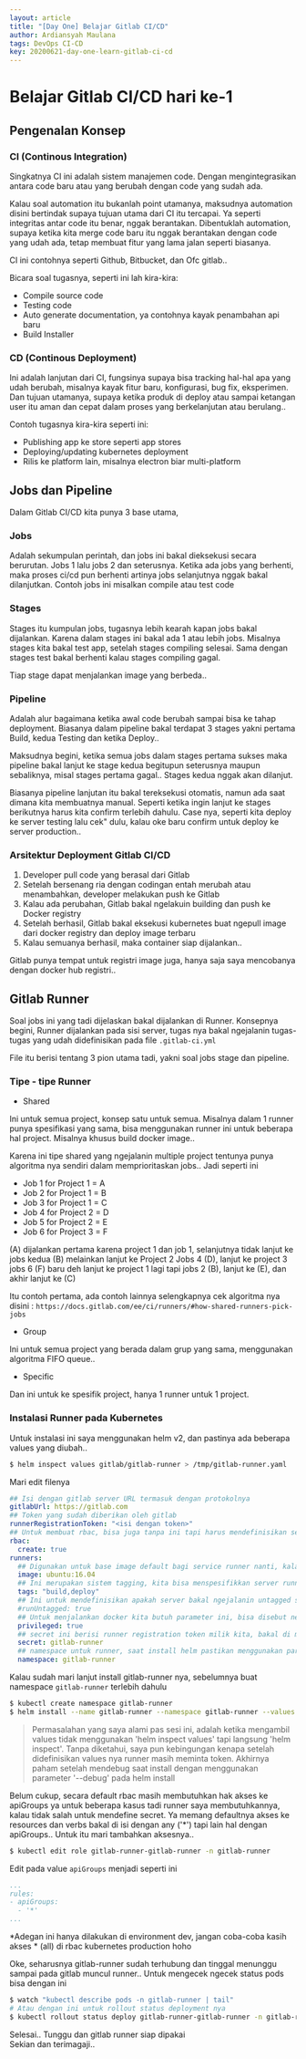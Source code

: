 ```yaml
---
layout: article
title: "[Day One] Belajar Gitlab CI/CD"
author: Ardiansyah Maulana
tags: DevOps CI-CD
key: 20200621-day-one-learn-gitlab-ci-cd
---
```

# Belajar Gitlab CI/CD hari ke-1

## Pengenalan Konsep

### CI (Continous Integration)

Singkatnya CI ini adalah sistem manajemen code. Dengan mengintegrasikan antara code baru atau yang berubah dengan code yang sudah ada.

Kalau soal automation itu bukanlah point utamanya, maksudnya automation disini bertindak supaya tujuan utama dari CI itu tercapai. Ya seperti integritas antar code itu benar, nggak berantakan. Dibentuklah automation, supaya ketika kita merge code baru itu nggak berantakan dengan code yang udah ada, tetap membuat fitur yang lama jalan seperti biasanya.

CI ini contohnya seperti Github, Bitbucket, dan Ofc gitlab..

Bicara soal tugasnya, seperti ini lah kira-kira:

- Compile source code
- Testing code
- Auto generate documentation, ya contohnya kayak penambahan api baru
- Build Installer

### CD (Continous Deployment)

Ini adalah lanjutan dari CI, fungsinya supaya bisa tracking hal-hal apa yang udah berubah, misalnya kayak fitur baru, konfigurasi, bug fix, eksperimen. Dan tujuan utamanya, supaya ketika produk di deploy atau sampai ketangan user itu aman dan cepat dalam proses yang berkelanjutan atau berulang..

Contoh tugasnya kira-kira seperti ini:

- Publishing app ke store seperti app stores
- Deploying/updating kubernetes deployment
- Rilis ke platform lain, misalnya electron biar multi-platform

## Jobs dan Pipeline

Dalam Gitlab CI/CD kita punya 3 base utama,

### Jobs

Adalah sekumpulan perintah, dan jobs ini bakal dieksekusi secara berurutan. Jobs 1 lalu jobs 2 dan seterusnya. Ketika ada jobs yang berhenti, maka proses ci/cd pun berhenti artinya jobs selanjutnya nggak bakal dilanjutkan. Contoh jobs ini misalkan compile atau test code

### Stages

Stages itu kumpulan jobs, tugasnya lebih kearah kapan jobs bakal dijalankan. Karena dalam stages ini bakal ada 1 atau lebih jobs. Misalnya stages kita bakal test app, setelah stages compiling selesai. Sama dengan stages test bakal berhenti kalau stages compiling gagal.

Tiap stage dapat menjalankan image yang berbeda..

### Pipeline

Adalah alur bagaimana ketika awal code berubah sampai bisa ke tahap deployment. Biasanya dalam pipeline bakal terdapat 3 stages yakni pertama Build, kedua Testing dan ketika Deploy..

Maksudnya begini, ketika semua jobs dalam stages pertama sukses maka pipeline bakal lanjut ke stage kedua begitupun seterusnya maupun sebaliknya, misal stages pertama gagal.. Stages kedua nggak akan dilanjut.

Biasanya pipeline lanjutan itu bakal tereksekusi otomatis, namun ada saat dimana kita membuatnya manual. Seperti ketika ingin lanjut ke stages berikutnya harus kita confirm terlebih dahulu. Case nya, seperti kita deploy ke server testing lalu cek" dulu, kalau oke baru confirm untuk deploy ke server production..

### Arsitektur Deployment Gitlab CI/CD

1. Developer pull code yang berasal dari Gitlab
2. Setelah bersenang ria dengan codingan entah merubah atau menambahkan, developer melakukan push ke Gitlab
3. Kalau ada perubahan, Gitlab bakal ngelakuin building dan push ke Docker registry
4. Setelah berhasil, Gitlab bakal eksekusi kubernetes buat ngepull image dari docker registry dan deploy image terbaru
5. Kalau semuanya berhasil, maka container siap dijalankan..

Gitlab punya tempat untuk registri image juga, hanya saja saya mencobanya dengan docker hub registri..

## Gitlab Runner

Soal jobs ini yang tadi dijelaskan bakal dijalankan di Runner. Konsepnya begini, Runner dijalankan pada sisi server, tugas nya bakal ngejalanin tugas-tugas yang udah didefinisikan pada file `.gitlab-ci.yml` 

File itu berisi tentang 3 pion utama tadi, yakni soal jobs stage dan pipeline.

### Tipe - tipe Runner

- Shared

Ini untuk semua project, konsep satu untuk semua. Misalnya dalam 1 runner punya spesifikasi yang sama, bisa menggunakan runner ini untuk beberapa hal project. Misalnya khusus build docker image..

Karena ini tipe shared yang ngejalanin multiple project tentunya punya algoritma nya sendiri dalam memprioritaskan jobs.. Jadi seperti ini

- Job 1 for Project 1 = A
- Job 2 for Project 1 = B
- Job 3 for Project 1 = C
- Job 4 for Project 2 = D
- Job 5 for Project 2 = E
- Job 6 for Project 3 = F

(A) dijalankan pertama karena project 1 dan job 1, selanjutnya tidak lanjut ke jobs kedua (B) melainkan lanjut ke Project 2 Jobs 4 (D), lanjut ke project 3 jobs 6 (F) baru deh lanjut ke project 1 lagi tapi jobs 2 (B), lanjut ke (E), dan akhir lanjut ke (C)

Itu contoh pertama, ada contoh lainnya selengkapnya cek algoritma nya disini : `https://docs.gitlab.com/ee/ci/runners/#how-shared-runners-pick-jobs`

- Group

Ini untuk semua project yang berada dalam grup yang sama, menggunakan algoritma FIFO queue..

- Specific

Dan ini untuk ke spesifik project, hanya 1 runner untuk 1 project.

### Instalasi Runner pada Kubernetes

Untuk instalasi ini saya menggunakan helm v2, dan pastinya ada beberapa values yang diubah..

```bash
$ helm inspect values gitlab/gitlab-runner > /tmp/gitlab-runner.yaml
```

Mari edit filenya

```yaml
## Isi dengan gitlab server URL termasuk dengan protokolnya
gitlabUrl: https://gitlab.com
## Token yang sudah diberikan oleh gitlab
runnerRegistrationToken: "<isi dengan token>"
## Untuk membuat rbac, bisa juga tanpa ini tapi harus mendefinisikan service name account untuk hak akses tentunya
rbac:
  create: true
runners:
  ## Digunakan untuk base image default bagi service runner nanti, kalau image udah didefinisikan nggak bakal menggunakan base image ini
  image: ubuntu:16.04
  ## Ini merupakan sistem tagging, kita bisa menspesifikkan server runner yang ingin dijalankan dengan tag ini
  tags: "build,deploy"
  ## Ini untuk mendefinisikan apakah server bakal ngejalanin untagged stage, defaultnya true kalau tags nggak didefinisikan begitupun sebaliknya
  #runUntagged: true
  ## Untuk menjalankan docker kita butuh parameter ini, bisa disebut nested container seperti di lxd
  privileged: true
  ## secret ini berisi runner registration token milik kita, bakal di mount ke runner
  secret: gitlab-runner
  ## namespace untuk runner, saat install helm pastikan menggunakan parameter --namespace
  namespace: gitlab-runner
```

Kalau sudah mari lanjut install gitlab-runner nya, sebelumnya buat namespace `gitlab-runner` terlebih dahulu

```bash
$ kubectl create namespace gitlab-runner
$ helm install --name gitlab-runner --namespace gitlab-runner --values /tmp/gitlab-runner.yaml gitlab/gitlab-runner
```

> Permasalahan yang saya alami pas sesi ini, adalah ketika mengambil values tidak menggunakan 'helm inspect values' tapi langsung 'helm inspect'. Tanpa diketahui, saya pun kebingungan kenapa setelah didefinisikan values nya runner masih meminta token. Akhirnya paham setelah mendebug saat install dengan menggunakan parameter '--debug' pada helm install

Belum cukup, secara default rbac masih membutuhkan hak akses ke apiGroups ya untuk beberapa kasus tadi runner saya membutuhkannya, kalau tidak salah untuk mendefine secret. Ya memang defaultnya akses ke resources dan verbs bakal di isi dengan any ('*') tapi lain hal dengan apiGroups.. Untuk itu mari tambahkan aksesnya..

```bash
$ kubectl edit role gitlab-runner-gitlab-runner -n gitlab-runner
```

Edit pada value `apiGroups` menjadi seperti ini

```yaml
...
rules:
- apiGroups:
  - '*'
...
```
*Adegan ini hanya dilakukan di environment dev, jangan coba-coba kasih akses * (all) di rbac kubernetes production hoho

Oke, seharusnya gitlab-runner sudah terhubung dan tinggal menunggu sampai pada gitlab muncul runner.. Untuk mengecek ngecek status pods bisa dengan ini

```bash
$ watch "kubectl describe pods -n gitlab-runner | tail"
# Atau dengan ini untuk rollout status deployment nya
$ kubectl rollout status deploy gitlab-runner-gitlab-runner -n gitlab-runner
```
Selesai.. Tunggu dan gitlab runner siap dipakai  
Sekian dan terimagaji..
